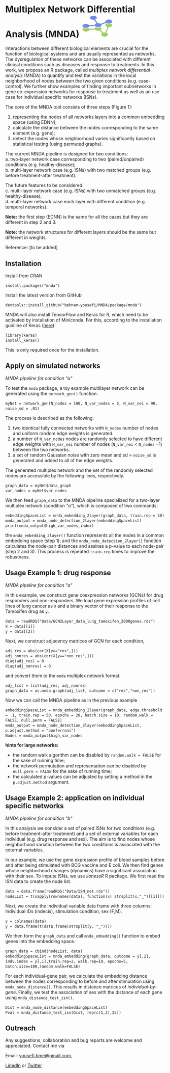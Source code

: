 # Multiplex Network Differential Analysis (MNDA) <img width="100" alt="image" src="https://github.com/behnam-yousefi/MNDA/blob/master/Figures/MNDA_logo.png?raw=true">

Interactions between different biological elements are crucial for the function of biological systems and are usually represented as networks. The dysregulation of these networks can be associated with different clinical conditions such as diseases and response to treatments. In this work,  we propose an R package, called *multiplex network differential analysis* (MNDA) to quantify and test the variations in the local neighborhood of nodes between the two given conditions (e.g. case-control). We further show examples of finding important subnetworks in gene co-expression networks for response to treatment as well as an use case for individual specific networks (ISNs).

The core of the MNDA tool consists of three steps (Figure 1):
1. representing the nodes of all networks layers into a common embedding space (using EDNN);
2. calculate the distance between the nodes corresponding to the same element (e.g. gene);
3. detect the nodes whose neighborhood varies significantly based on statistical testing (using permuted graphs).

The current MNDA pipeline is designed for two conditions:\
a. two-layer network case corresponding to two (paired/unpaired) conditions (e.g. healthy-disease);\
b. multi-layer network case (e.g. ISNs) with two matched groups (e.g. before treatment-after treatment).

The future features to be considered:\
c. multi-layer network case (e.g. ISNs) with two unmatched groups (e.g. healthy-disease);\
d. multi-layer network case each layer with different condition (e.g. temporal networks).


**Note:** the first step (EDNN) is the same for all the cases but they are different in step 2 and 3.

**Note:** the network structures for different layers should be the same but different in weights.

Reference: [to be added]

## Installation
Install from CRAN
`````{R}
install.packages("mnda")
`````
Install the latest version from GitHub
`````{R}
devtools::install_github("behnam-yousefi/MNDA/package/mnda")
`````
MNDA will also install TensorFlow and Keras for R, which need to be activated by installation of Miniconda. For this, according to the installation guidline of Keras ([here](https://cran.r-project.org/web/packages/keras/vignettes/index.html)):
`````{R}
library(keras)
install_keras()
`````
This is only required once for the installation.

## Apply on simulated networks
*MNDA pipeline for condition "a"*

To test the ```mnda``` package, a toy example multilayer network can be generated using the ```network_gen()``` function:
`````{R}
myNet = network_gen(N_nodes = 100, N_var_nodes = 5, N_var_nei = 90, noise_sd = .01)
`````
The process is described as the following:
1. two identical fully connected networks with ```N_nodes``` number of nodes and uniform random edge weights is generated.
2. a number of ```N_var_nodes``` nodes are randomly selected to have different edge weights with ```N_var_nei``` number of nodes (```N_var_nei``` $<$ ```N_nodes``` $- 1$) between the two networks.
3. a set of random Gaussian noise with zero mean and sd = ```noise_sd``` is generated and added to all of the edge weights.

The generated multiplex network and the set of the randomly selected nodes are accessible by the following lines, respectively.
`````{R}
graph_data = myNet$data_graph
var_nodes = myNet$var_nodes
`````
We then feed ```graph_data``` to the MNDA pipeline specialized for a two-layer multiplex network (condition *"a"*), which is composed of two commands:
`````{R}
embeddingSpaceList = mnda_embedding_2layer(graph_data, train.rep = 50)
mnda_output = mnda_node_detection_2layer(embeddingSpaceList)
print(mnda_output$high_var_nodes_index)
`````
the ```mnda_embedding_2layer()``` function represents all the nodes in a common embedding space (step 1); and the ```mnda_node_detection_2layer()``` function calculates the node-pair distances and assines a p-value to each node-pair (step 2 and 3). This process is repeated ```train.rep``` times to improve the robustness.

## Usage Example 1: drug response  
*MNDA pipeline for condition "a"*

In this example, we construct gene coexpression networks (GCNs) for drug responders and non-responders. We load gene expression profiles of cell lines of lung cancer as ```X``` and a binary vector of their response to the Tamoxifen drug as ```y```.
`````{R}
data = readRDS("Data/GCN2Layer_data_lung_tamoxifen_2000genes.rds")
X = data[[1]]
y = data[[2]]
`````
Next, we construct adjacency matrices of GCN for each condition,
`````{R}
adj_res = abs(cor(X[y=="res",]))
adj_nonres = abs(cor(X[y=="non_res",]))
diag(adj_res) = 0
diag(adj_nonres) = 0
`````
and convert them to the ```mnda``` multiplex network format.
`````{R}
adj_list = list(adj_res, adj_nonres)
graph_data = as.mnda.graph(adj_list, outcome = c("res","non_res"))
`````
Now we can call the MNDA pipeline as in the previous example
`````{R}
embeddingSpaceList = mnda_embedding_2layer(graph_data, edge.threshold = .1, train.rep = 50, epochs = 20, batch.size = 10, random.walk = FALSE, null.perm = FALSE)
mnda_output = mnda_node_detection_2layer(embeddingSpaceList, p.adjust.method = "bonferroni")
Nodes = mnda_output$high_var_nodes
`````
**hints for large networks:** 
* the random walk algorithm can be disabled by ```random.walk = FALSE``` for the sake of running time;
* the network permutation and representation can be disabled by ```null.perm = FALSE``` for the sake of running time;
* the calculated p-values can be adjusted by setting a method in the ```p.adjust.method``` argument.

## Usage Example 2: application on individual specific networks
*MNDA pipeline for condition "b"*

In this analysis we consider a set of paired ISNs for two conditions (e.g. before treatment-after treatment) and a set of external variables for each individual (e.g. drug response and sex). The aim is to find nodes whose neighborhood variation between the two conditions is associated with the external variables.

In our example, we use the gene expression profile of blood samples before and after being stimulated with BCG vaccine and E coli. We then find genes whose neighborhood changes (dynamics) have a significant association with their sex. To impute ISNs, we use *lionessR* R package. We first read the ISN data to create the node list.
`````{R}
data = data.frame(readRDS("Data/ISN_net.rds"))
nodeList = t(sapply(rownames(data), function(x) strsplit(x,"_")[[1]]))
`````
Next, we create the individual variable data frame with three columns: Individual IDs (indecis), stimulation condition, sex (F,M).
`````{R}
y = colnames(data)
y = data.frame(t(data.frame(strsplit(y, "_"))))
`````
We then form the ```graph_data``` and call ```mnda_embedding()``` function to embed genes into the embedding space.
`````{R}
graph_data = cbind(nodeList, data)
embeddingSpaceList = mnda_embedding(graph_data, outcome = y[,2], indv.index = y[,1],train.rep=2, walk.rep=10, epochs=5, batch.size=100,random.walk=FALSE)
`````
For each individual-gene pair, we calculate the embedding distance between the nodes corresponding to before and after stimulation using ```mnda_node_distance()```. This results in distance matrices of *individual-by-gene*. Finally, we test the association of sex with the distance of each gene using ```mnda_distance_test_isn()```.
`````{R}
Dist = mnda_node_distance(embeddingSpaceList)
Pval = mnda_distance_test_isn(Dist, rep(c(1,2),25))
`````

## Outreach
Any suggestions, collaboration and bug reports are welcome and appreciated.
Contact me via

Email: yousefi.bme@gmail.com,


[LinedIn](https://www.linkedin.com/in/behnam-yousefi-bme) or
[Twitter](https://twitter.com/behnam_bme)


